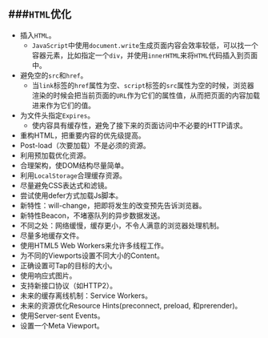 ###`HTML`优化
----------
> 
- 插入`HTML`。
	- `JavaScript`中使用`document.write`生成页面内容会效率较低，可以找一个容器元素，比如指定一个`div`，并使用`innerHTML`来将`HTML`代码插入到页面中。
- 避免空的`src`和`href`。
	- 当`link`标签的`href`属性为空、`script`标签的`src`属性为空的时候，浏览器渲染的时候会把当前页面的`URL`作为它们的属性值，从而把页面的内容加载进来作为它们的值。
- 为文件头指定`Expires`。
	- 使内容具有缓存性，避免了接下来的页面访问中不必要的HTTP请求。
- 重构HTML，把重要内容的优先级提高。
- Post-load（次要加载）不是必须的资源。
- 利用预加载优化资源。
- 合理架构，使DOM结构尽量简单。
- 利用`LocalStorage`合理缓存资源。
- 尽量避免CSS表达式和滤镜。
- 尝试使用defer方式加载Js脚本。
- 新特性：will-change，把即将发生的改变预先告诉浏览器。
- 新特性Beacon，不堵塞队列的异步数据发送。
- 不同之处：网络缓慢，缓存更小，不令人满意的浏览器处理机制。
- 尽量多地缓存文件。
- 使用HTML5 Web Workers来允许多线程工作。
- 为不同的Viewports设置不同大小的Content。
- 正确设置可Tap的目标的大小。
- 使用响应式图片。
- 支持新接口协议（如HTTP2）。
- 未来的缓存离线机制：Service Workers。
- 未来的资源优化Resource Hints(preconnect, preload, 和prerender)。
- 使用Server-sent Events。
- 设置一个Meta Viewport。